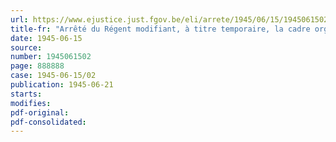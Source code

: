 ```yaml
---
url: https://www.ejustice.just.fgov.be/eli/arrete/1945/06/15/1945061502/justel
title-fr: "Arrêté du Régent modifiant, à titre temporaire, la cadre organique du Service de contrôle et d'enquête du Ministère des Affaires économiques"
date: 1945-06-15
source:
number: 1945061502
page: 888888
case: 1945-06-15/02
publication: 1945-06-21
starts:
modifies:
pdf-original:
pdf-consolidated:
---
```


